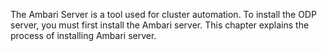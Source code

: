 The Ambari Server is a tool used for cluster automation. To install the ODP server, you must first install the Ambari server. This chapter explains the process of installing Ambari server.  